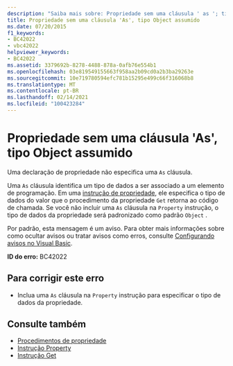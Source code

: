 ```yaml
---
description: "Saiba mais sobre: Propriedade sem uma cláusula ' as '; tipo de objeto assumido"
title: Propriedade sem uma cláusula 'As', tipo Object assumido
ms.date: 07/20/2015
f1_keywords:
- BC42022
- vbc42022
helpviewer_keywords:
- BC42022
ms.assetid: 3379692b-8278-4488-878a-0afb76e554b1
ms.openlocfilehash: 03e819549155663f958aa2b09cd0a2b3ba29263e
ms.sourcegitcommit: 10e719780594efc781b15295e499c66f316068b8
ms.translationtype: MT
ms.contentlocale: pt-BR
ms.lasthandoff: 02/14/2021
ms.locfileid: "100423284"
---
```

# <a name="property-without-an-as-clause-type-of-object-assumed"></a>Propriedade sem uma cláusula 'As', tipo Object assumido

Uma declaração de propriedade não especifica uma `As` cláusula.  
  
 Uma `As` cláusula identifica um tipo de dados a ser associado a um elemento de programação. Em uma [instrução de propriedade](../language-reference/statements/property-statement.md), ele especifica o tipo de dados do valor que o procedimento da propriedade `Get` retorna ao código de chamada. Se você não incluir uma `As` cláusula na `Property` instrução, o tipo de dados da propriedade será padronizado como padrão `Object` .  
  
 Por padrão, esta mensagem é um aviso. Para obter mais informações sobre como ocultar avisos ou tratar avisos como erros, consulte [Configurando avisos no Visual Basic](/visualstudio/ide/configuring-warnings-in-visual-basic).  
  
 **ID do erro:** BC42022  
  
## <a name="to-correct-this-error"></a>Para corrigir este erro  
  
- Inclua uma `As` cláusula na `Property` instrução para especificar o tipo de dados da propriedade.  
  
## <a name="see-also"></a>Consulte também

- [Procedimentos de propriedade](../programming-guide/language-features/procedures/property-procedures.md)
- [Instrução Property](../language-reference/statements/property-statement.md)
- [Instrução Get](../language-reference/statements/get-statement.md)
